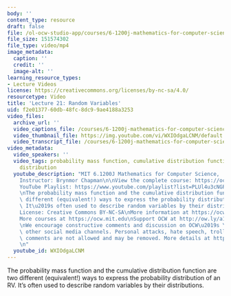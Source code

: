 ```yaml
---
body: ''
content_type: resource
draft: false
file: /ol-ocw-studio-app/courses/6-1200j-mathematics-for-computer-science-spring-2024/61200-sp24-lecture21-2024may02_360p_16_9.mp4
file_size: 151574302
file_type: video/mp4
image_metadata:
  caption: ''
  credit: ''
  image-alt: ''
learning_resource_types:
- Lecture Videos
license: https://creativecommons.org/licenses/by-nc-sa/4.0/
resourcetype: Video
title: 'Lecture 21: Random Variables'
uid: f2e01377-60db-48fc-8dc9-9ae4188a3253
video_files:
  archive_url: ''
  video_captions_file: /courses/6-1200j-mathematics-for-computer-science-spring-2024/1cwnPDg2NBly5YR3XasB910mSoceZd5VN_transcript.webvtt
  video_thumbnail_file: https://img.youtube.com/vi/WXIOdgaLCNM/default.jpg
  video_transcript_file: /courses/6-1200j-mathematics-for-computer-science-spring-2024/1cwnPDg2NBly5YR3XasB910mSoceZd5VN_transcript.pdf
video_metadata:
  video_speakers: ''
  video_tags: probability mass function, cumulative distribution function, binomial
    distribution
  youtube_description: "MIT 6.1200J Mathematics for Computer Science,  Spring 2024\n\
    Instructor: Brynmor Chapman\n\nView the complete course: https://ocw.mit.edu/courses/6-1200j-mathematics-for-computer-science-spring-2024/\n\
    YouTube Playlist: https://www.youtube.com/playlist?list=PLUl4u3cNGP61VNvICqk2HXJTonnKgAc9d\n\
    \nThe probability mass function and the cumulative distribution function are two\
    \ different (equivalent!) ways to express the probability distribution of an RV.\
    \ It\u2019s often used to describe random variables by their distributions.\n\n\
    License: Creative Commons BY-NC-SA\nMore information at https://ocw.mit.edu/terms\n\
    More courses at https://ocw.mit.edu\nSupport OCW at http://ow.ly/a1If50zVRlQ\n\
    \nWe encourage constructive comments and discussion on OCW\u2019s YouTube and\
    \ other social media channels. Personal attacks, hate speech, trolling, and inappropriate\
    \ comments are not allowed and may be removed. More details at https://ocw.mit.edu/comments.\n\
    \n"
  youtube_id: WXIOdgaLCNM
---
```

The probability mass function and the cumulative distribution function are two different (equivalent!) ways to express the probability distribution of an RV. It’s often used to describe random variables by their distributions.